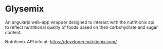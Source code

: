 # Glysemix
An angularjs web-app wrapper designed to interact with the nutritionix api to reflect nutrtitional quality of foods based on their carbohydrate and sugar content.

Nutritionix API info at: 
https://developer.nutritionix.com/
